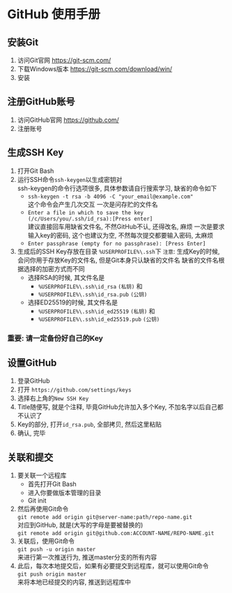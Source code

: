 # GitHub 使用手册

## 安装Git
1. 访问Git官网 https://git-scm.com/
2. 下载Windows版本 https://git-scm.com/download/win/
3. 安装

## 注册GitHub账号
1. 访问GitHub官网 https://github.com/
2. 注册账号

## 生成SSH Key
1. 打开Git Bash
2. 运行SSH命令`ssh-keygen`以生成密钥对  
   ssh-keygen的命令行选项很多, 具体参数请自行搜索学习, 缺省的命令如下  
   + `ssh-keygen -t rsa -b 4096 -C "your_email@example.com"`  
   这个命令会产生几次交互
   一次是问存贮的文件名  
   + `Enter a file in which to save the key (/c/Users/you/.ssh/id_rsa):[Press enter]`  
   建议直接回车用缺省文件名, 不然GitHub不认, 还得改名, 麻烦
   一次是要求输入key的密码, 这个也建议为空, 不然每次提交都要输入密码, 太麻烦  
   + `Enter passphrase (empty for no passphrase): [Press Enter]`
3. 生成后的SSH Key存放在目录 `%USERPROFILE%\.ssh`下
   `注意`: 生成Key的时候, 会问你用于存放Key的文件名, 但是Git本身只认缺省的文件名
   缺省的文件名根据选择的加密方式而不同
   + 选择RSA的时候, 其文件名是
     - `%USERPROFILE%\.ssh\id_rsa` `(私钥)` 和
     - `%USERPROFILE%\.ssh\id_rsa.pub` `(公钥)`
   + 选择ED25519的时候, 其文件名是
     - `%USERPROFILE%\.ssh\id_ed25519` `(私钥)` 和
	 - `%USERPROFILE%\.ssh\id_ed25519.pub` `(公钥)`
### 重要: 请一定备份好自己的Key

## 设置GitHub
1. 登录GitHub
2. 打开 `https://github.com/settings/keys`
3. 选择右上角的`New SSH Key`
4. Title随便写, 就是个注释, 毕竟GitHub允许加入多个Key, 不加名字以后自己都不认识了
5. Key的部分, 打开`id_rsa.pub`, 全部拷贝, 然后这里粘贴
6. 确认, 完毕

## 关联和提交
1. 要关联一个远程库
    + 首先打开Git Bash
    + 进入你要做版本管理的目录
    + Git init
2. 然后再使用Git命令  
   `git remote add origin git@server-name:path/repo-name.git`  
   对应到GitHub, 就是(大写的字母是要被替换的)  
   `git remote add origin git@github.com:ACCOUNT-NAME/REPO-NAME.git`  
2. 关联后，使用Git命令  
   `git push -u origin master`  
   来进行第一次推送行为, 推送master分支的所有内容  
3. 此后，每次本地提交后，如果有必要提交到远程库，就可以使用Git命令  
   `git push origin master`  
   来将本地已经提交的内容, 推送到远程库中  

